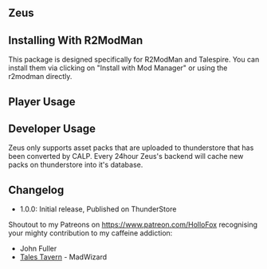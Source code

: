 ## Zeus


## Installing With R2ModMan
This package is designed specifically for R2ModMan and Talespire. You can install them via clicking on "Install with Mod Manager" or using the r2modman directly.

## Player Usage


## Developer Usage
Zeus only supports asset packs that are uploaded to thunderstore that has been converted by CALP. Every 24hour Zeus's backend will cache new packs on thunderstore into it's database.

## Changelog
- 1.0.0: Initial release, Published on ThunderStore

Shoutout to my Patreons on https://www.patreon.com/HolloFox recognising your
mighty contribution to my caffeine addiction:
- John Fuller
- [Tales Tavern](https://talestavern.com/) - MadWizard
